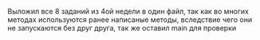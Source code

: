 Выложил все 8 заданий из 4ой недели в один файл, так как во многих методах используются ранее написаные методы, вследствие чего они не запускаются без друг друга, так же оставил main для проверки
